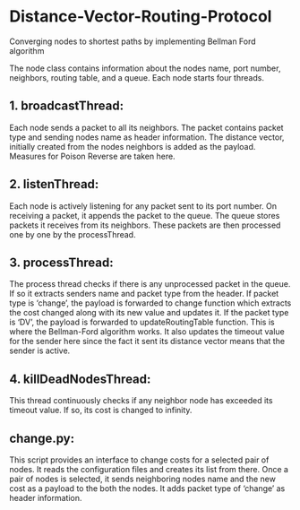# Distance-Vector-Routing-Protocol
Converging nodes to shortest paths by implementing Bellman Ford algorithm

The node class contains information about the nodes name, port number, neighbors, routing table, and a queue. 
Each node starts four threads.

## 1.	broadcastThread:
Each node sends a packet to all its neighbors. The packet contains packet type and sending nodes name as header information. The distance vector, initially created from the nodes neighbors is added as the payload. Measures for Poison Reverse are taken here.

## 2.	listenThread:
Each node is actively listening for any packet sent to its port number. On receiving a packet, it appends the packet to the queue. The queue stores packets it receives from its neighbors. These packets are then processed one by one by the processThread.

## 3.	processThread:
The process thread checks if there is any unprocessed packet in the queue. If so it extracts senders name and packet type from the header. 
If packet type is ‘change’, the payload is forwarded to change function which extracts the cost changed along with its new value and updates it.
If the packet type is ‘DV’, the payload is forwarded to updateRoutingTable function. This is where the Bellman-Ford algorithm works. It also updates the timeout value for the sender here since the fact it sent its distance vector means that the sender is active.
## 4.	killDeadNodesThread:
This thread continuously checks if any neighbor node has exceeded its timeout value. If so, its cost is changed to infinity.

## change.py:
This script provides an interface to change costs for a selected pair of nodes. It reads the configuration files and creates its list from there. Once a pair of nodes is selected, it sends neighboring nodes name and the new cost as a payload to the both the nodes. It adds packet type of ‘change’ as header information.

